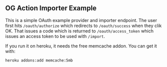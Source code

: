 ## OG Action Importer Example

This is a simple OAuth example provider and importer endpoint. The user first hits `/oauth/authorize` which redirects to `/oauth/success` when they clik OK. That issues a code which is returned to `/oauth/access_token` which issues an access token to be used with `/import`.

If you run it on heroku, it needs the free memcache addon.  You can get it with:

    heroku addons:add memcache:5mb
